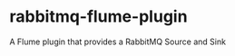rabbitmq-flume-plugin
=====================

A Flume plugin that provides a RabbitMQ Source and Sink
